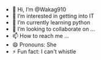 - 👋 Hi, I’m @Wakag910
- 👀 I’m interested in getting into IT
- 🌱 I’m currently learning python 
- 💞️ I’m looking to collaborate on ...
- 📫 How to reach me ...
- 😄 Pronouns: She
- ⚡ Fun fact: I can't whistle

<!---
Wakag910/Wakag910 is a ✨ special ✨ repository because its `README.md` (this file) appears on your GitHub profile.
You can click the Preview link to take a look at your changes.
--->
